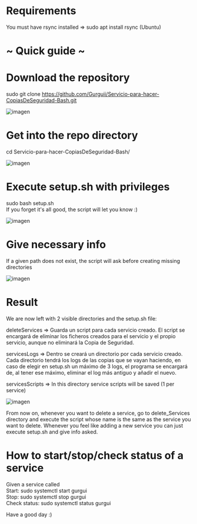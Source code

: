 
# Requirements
You must have rsync installed => sudo apt install rsync (Ubuntu)

# ~ Quick guide ~
# Download the repository
sudo git clone https://github.com/Gurguii/Servicio-para-hacer-CopiasDeSeguridad-Bash.git  

![imagen](https://user-images.githubusercontent.com/101645735/170832485-49150e5a-a7b6-494d-8921-4eb2a3dc9092.png)

# Get into the repo directory
cd Servicio-para-hacer-CopiasDeSeguridad-Bash/  

![imagen](https://user-images.githubusercontent.com/101645735/170832506-81228cd6-2b30-454c-b1af-18f61f3363fc.png)

# Execute setup.sh with privileges
sudo bash setup.sh  
If you forget it's all good, the script will let you know :)  

![imagen](https://user-images.githubusercontent.com/101645735/170832530-f6ab2ca5-c058-4568-8f83-2ace21d05ecb.png)

# Give necessary info
If a given path does not exist, the script will ask before creating missing directories

![imagen](https://user-images.githubusercontent.com/101645735/171507719-fe878199-4067-41f6-ad99-6ea022eeb5eb.png)

# Result
We are now left with 2 visible directories and the setup.sh file:  

deleteServices => Guarda un script para cada servicio creado. El script se encargará de eliminar los ficheros creados para el servicio y el propio servicio, aunque no eliminará la Copia de Seguridad.  

servicesLogs => Dentro se creará un directorio por cada servicio creado. Cada directorio tendrá los logs de las copias que se vayan haciendo, en caso de elegir en setup.sh un máximo de 3 logs, el programa se encargará de, al tener ese máximo, eliminar el log más antiguo y añadir el nuevo.  

servicesScripts => In this directory service scripts will be saved (1 per service)

![imagen](https://user-images.githubusercontent.com/101645735/171511536-5305b5b9-df9f-4150-be43-8c0e2f0d3bde.png)

From now on, whenever you want to delete a service, go to delete_Services directory and execute the script whose name is the same as the service you want to delete.
Whenever you feel like adding a new service you can just execute setup.sh and give info asked.

# How to start/stop/check status of a service
Given a service called <gurgui>  
Start: sudo systemctl start gurgui  
Stop: sudo systemctl stop gurgui  
Check status: sudo systemctl status gurgui

Have a good day :)
